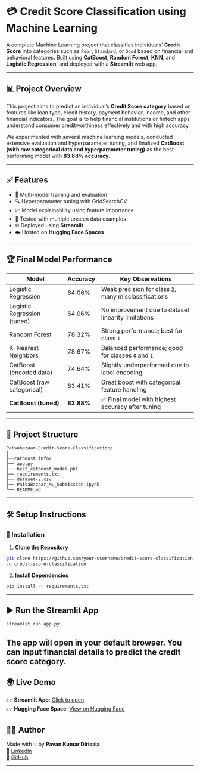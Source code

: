 # 💳  Credit Score Classification using Machine Learning

A complete Machine Learning project that classifies individuals' **Credit Score** into categories such as `Poor`, `Standard`, or `Good` based on financial and behavioral features. Built using **CatBoost**, **Random Forest**, **KNN**, and **Logistic Regression**, and deployed with a **Streamlit** web app.

---

## 📊 Project Overview

This project aims to predict an individual’s **Credit Score category** based on features like loan type, credit history, payment behavior, income, and other financial indicators. The goal is to help financial institutions or fintech apps understand consumer creditworthiness effectively and with high accuracy.

We experimented with several machine learning models, conducted extensive evaluation and hyperparameter tuning, and finalized **CatBoost (with raw categorical data and hyperparameter tuning)** as the best-performing model with **83.88% accuracy**.

---

## ✅ Features

- 🚀 Multi-model training and evaluation  
- 🔍 Hyperparameter tuning with GridSearchCV  
- 📈 Model explainability using feature importance  
- 🧪 Tested with multiple unseen data examples  
- 🌐 Deployed using **Streamlit**  
- ☁️ Hosted on **Hugging Face Spaces**

---

## 🏆 Final Model Performance

| **Model**                | **Accuracy** | **Key Observations**                                        |
| ------------------------ | ------------ | ----------------------------------------------------------- |
| Logistic Regression       | 64.06%       | Weak precision for class `2`, many misclassifications       |
| Logistic Regression (tuned) | 64.06%    | No improvement due to dataset linearity limitations         |
| Random Forest             | 78.32%       | Strong performance; best for class `1`                      |
| K-Nearest Neighbors       | 78.67%       | Balanced performance; good for classes `0` and `1`          |
| CatBoost (encoded data)   | 74.64%       | Slightly underperformed due to label encoding               |
| CatBoost (raw categorical) | 83.41%      | Great boost with categorical feature handling               |
| **CatBoost (tuned)**      | **83.88%**   | ✅ Final model with highest accuracy after tuning            |

---

## 📁 Project Structure

```
Paisabazaar-Credit-Score-Classification/
│
├──catboost_info/
├── app.py                   
├── best_catboost_model.pkl  
├── requirements.txt         
├── dataset-2.csv                    
├── PaisaBazaar_ML_Submission.ipynb               
└── README.md
```

---

## 🛠️ Setup Instructions

### 🔧 Installation

1. **Clone the Repository**

```bash
git clone https://github.com/your-username/credit-score-classification.git
cd credit-score-classification
```

2. **Install Dependencies**

```bash
pip install -r requirements.txt
```

---

## ▶️ Run the Streamlit App

```bash
streamlit run app.py
```

The app will open in your default browser. You can input financial details to predict the credit score category.
---


## 🌍 Live Demo

👉 **Streamlit App**: [Click to open](https://your-streamlit-url)  
👉 **Hugging Face Space**: [View on Hugging Face](https://huggingface.co/spaces/your-username/credit-score-app)



## 👨‍💻 Author

Made with 💡 by **Pavan Kumar Dirisala**  
📧 [LinkedIn](https://www.linkedin.com/in/pavankumardirisala)  
🔗 [GitHub](https://github.com/pavankumardirisala)

---
